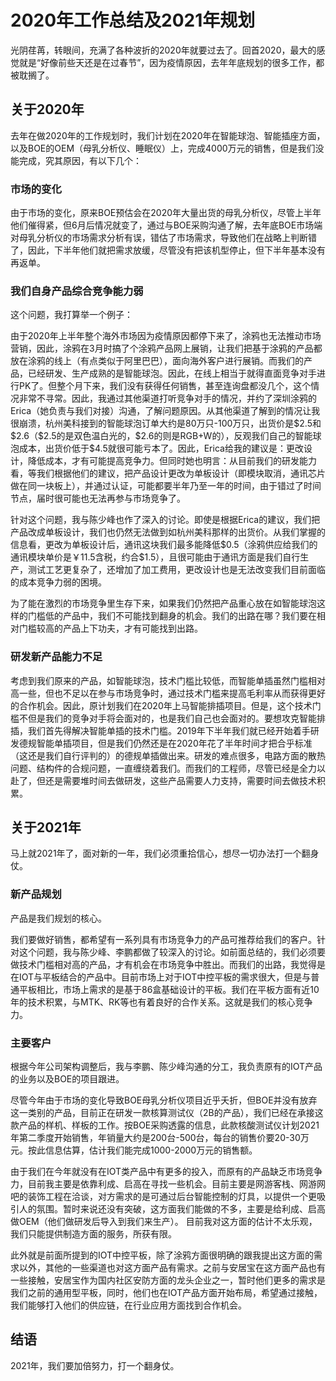 # 2020年工作总结及2021年规划

光阴荏苒，转眼间，充满了各种波折的2020年就要过去了。回首2020，最大的感觉就是“好像前些天还是在过春节”，因为疫情原因，去年年底规划的很多工作，都被耽搁了。

## 关于2020年

去年在做2020年的工作规划时，我们计划在2020年在智能球泡、智能插座方面，以及BOE的OEM（母乳分析仪、睡眠仪）上，完成4000万元的销售，但是我们没能完成，究其原因，有以下几个：

### 市场的变化

由于市场的变化，原来BOE预估会在2020年大量出货的母乳分析仪，尽管上半年他们催得紧，但6月后情况就变了，通过与BOE采购沟通了解，去年底BOE市场端对母乳分析仪的市场需求分析有误，错估了市场需求，导致他们在战略上判断错了，因此，下半年他们就把需求放缓，尽管没有把该机型停止，但下半年基本没有再返单。

### 我们自身产品综合竞争能力弱

这个问题，我打算举一个例子：

由于2020年上半年整个海外市场因为疫情原因都停下来了，涂鸦也无法推动市场营销，因此，涂鸦在3月时搞了个涂鸦产品网上展销，让我们把基于涂鸦的产品都放在涂鸦的线上（有点类似于阿里巴巴），面向海外客户进行展销。而我们的产品，已经研发、生产成熟的是智能球泡。因此，在线上相当于就得直面竞争对手进行PK了。但整个月下来，我们没有获得任何销售，甚至连询盘都没几个，这个情况非常不寻常。因此，我通过其他渠道打听竞争对手的情况，并约了深圳涂鸦的Erica（她负责与我们对接）沟通，了解问题原因。从其他渠道了解到的情况让我很崩溃，杭州美科接到的智能球泡订单大约是80万只-100万只，出货价是\$2.5和\$2.6（\$2.5的是双色温白光的，\$2.6的则是RGB+W的），反观我们自己的智能球泡成本，出货价低于\$4.5就很可能亏本了。因此，Erica给我的建议是：更改设计，降低成本，才有可能提高竞争力。但同时她也明言：从目前我们的研发能力看，等我们根据他们的建议，把产品设计更改为单板设计（即模块取消，通讯芯片做在同一块板上），并通过认证，可能都要半年乃至一年的时间，由于错过了时间节点，届时很可能也无法再参与市场竞争了。

针对这个问题，我与陈少峰也作了深入的讨论。即使是根据Erica的建议，我们把产品改成单板设计，我们也仍然无法做到如杭州美科那样的出货价。从我们掌握的信息看，更改为单板设计后，通讯这块我们最多能降低\$0.5（涂鸦供应给我们的通讯模块单价是￥11.5含税，约合\$1.5），且很可能由于通讯方面是我们自行生产，测试工艺更复杂了，还增加了加工费用，更改设计也是无法改变我们目前面临的成本竞争力弱的困境。

为了能在激烈的市场竞争里生存下来，如果我们仍然把产品重心放在如智能球泡这样的门槛低的产品中，我们不可能找到翻身的机会。我们的出路在哪？我们要在相对门槛较高的产品上下功夫，才有可能找到出路。

### 研发新产品能力不足

考虑到我们原来的产品，如智能球泡，技术门槛比较低，而智能单插虽然门槛相对高一些，但也不足以在参与市场竞争时，通过技术门槛来提高毛利率从而获得更好的合作机会。因此，原计划我们在2020年上马智能排插项目。但是，这个技术门槛不但是我们的竞争对手将会面对的，也是我们自己也会面对的。要想攻克智能排插，我们首先得解决智能单插的技术门槛。2019年下半年我们就已经开始着手研发德规智能单插项目，但是我们仍然还是在2020年花了半年时间才把合乎标准（这还是我们自行评判的）的德规单插做出来。研发的难点很多，电路方面的散热问题、结构件的合规问题，一直缠绕着我们。而我们的工程师，尽管已经是全力以赴了，但还是需要堆时间去做研发，这些产品需要人力支持，需要时间去做技术积累。

## 关于2021年

马上就2021年了，面对新的一年，我们必须重拾信心，想尽一切办法打一个翻身仗。

### 新产品规划

产品是我们规划的核心。

我们要做好销售，都希望有一系列具有市场竞争力的产品可推荐给我们的客户。针对这个问题，我与陈少峰、李鹏都做了较深入的讨论。如前面总结的，我们必须要做技术门槛相对高的产品，才有机会在市场竞争中胜出。而我们的出路，我觉得是在IOT与平板结合的产品中。目前市场上对于IOT中控平板的需求很大，但是与普通平板相比，市场上需求的是基于86盒基础设计的平板。我们在平板方面有近10年的技术积累，与MTK、RK等也有着良好的合作关系。这就是我们的核心竞争力。

### 主要客户

根据今年公司架构调整后，我与李鹏、陈少峰沟通的分工，我负责原有的IOT产品的业务以及BOE的项目跟进。

尽管今年由于市场的变化导致BOE母乳分析仪项目近乎夭折，但BOE并没有放弃这一类别的产品，目前正在研发一款核算测试仪（2B的产品），我们已经在承接这款产品的样机、样板的工作。按BOE采购透露的信息，此款核酸测试仪计划2021年第二季度开始销售，年销量大约是200台-500台，每台的销售价要20-30万元。按此信息估算，估计我们能完成1000-2000万元的销售额。

由于我们在今年就没有在IOT类产品中有更多的投入，而原有的产品缺乏市场竞争力，目前我主要是依靠利成、启高在寻找一些机会。目前主要是网游客栈、网游网吧的装饰工程在洽谈，对方需求的是可通过后台智能控制的灯具，以提供一个更吸引人的氛围。暂时来说还没有突破，这方面我们能做的不多，主要是给利成、启高做OEM（他们做研发后导入到我们来生产）。
目前我对这方面的估计不太乐观，我们只能提供制造方面的服务，所获有限。

此外就是前面所提到的IOT中控平板，除了涂鸦方面很明确的跟我提出这方面的需求以外，其他的一些渠道也对这方面产品有需求。之前与安居宝在这方面产品也有一些接触，安居宝作为国内社区安防方面的龙头企业之一，暂时他们更多的需求是我们之前的通用型平板，同时，他们也在IOT产品方面开始布局，希望通过接触，我们能够打入他们的供应链，在行业应用方面找到合作机会。

## 结语

2021年，我们要加倍努力，打一个翻身仗。